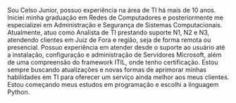 Sou Celso Junior, possuo experiência na área de TI há mais de 10 anos.
Iniciei minha graduação em Redes de Computadores e posteriormente me especializei em Administração e Segurança de Sistemas Computacionais. 
Atualmente, atuo como Analista de TI prestando suporte N1, N2 e N3, atendendo clientes em Juiz de Fora e região, seja de forma remota ou presencial. 
Possuo experiência em atender desde o suporte ao usuário até a instalação, configuração e administração de Servidores Microsoft, além de uma compreensão do framework ITIL, onde tenho certificação. 
Estou sempre buscando atualizações e novas formas de aprimorar minhas habilidades em TI para oferecer um serviço ainda melhor aos meus clientes.
Estou começando meus estudos em programação e escolhi a linguagem Python.
